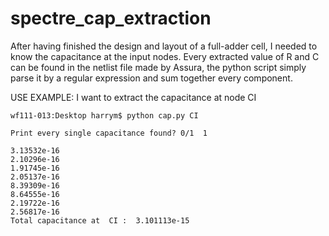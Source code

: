 spectre_cap_extraction
======================

After having finished the design and layout of a full-adder cell, I needed to know the capacitance at the input nodes. Every extracted value of R and C can be found in the netlist file made by Assura, the python script simply parse it by a regular expression and sum together every component.

USE EXAMPLE: I want to extract the capacitance at node CI

```
wf111-013:Desktop harrym$ python cap.py CI

Print every single capacitance found? 0/1  1

3.13532e-16
2.10296e-16
1.91745e-16
2.05137e-16
8.39309e-16
8.64555e-16
2.19722e-16
2.56817e-16
Total capacitance at  CI :  3.101113e-15 
```
